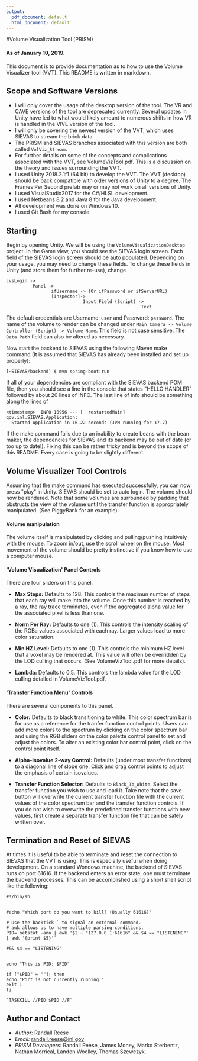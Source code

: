 ```yaml
---
output:
  pdf_document: default
  html_document: default
---
```

#Volume Visualization Tool (PRISM)

#### As of January 10, 2019.

This document is to provide documentation as to how to use the Volume Visualizer tool (VVT). This README is written in markdown. 

## Scope and Software Versions

* I will only cover the usage of the desktop version of the tool. The VR and CAVE versions of the tool are deprecated currently. Several updates in Unity have led to what would likely amount to numerous shifts in how VR is handled in the VIVE version of the tool.
* I will only be covering the newest version of the VVT, which uses SIEVAS to stream the brick data. 
* The PRISM and SIEVAS branches associated with this version are both called `VolViz_Stream.` 
* For further details on some of the concepts and complications associated with the VVT, see VolumeVizTool.pdf. This is a discussion on the theory and issues surrounding the VVT. 
* I used Unity 2018.2.1f1 (64 bit) to develop the VVT. The VVT (desktop) should be back compatible with older versions of Unity to a degree. The Frames Per Second prefab may or may not work on all versions of Unity.  
* I used VisualStudio2017 for the C#/HLSL development.
* I used Netbeans 8.2 and Java 8 for the Java development. 
* All development was done on Windows 10.
* I used Git Bash for my console. 



## Starting

Begin by opening Unity. We will be using the `VolumeVisualizationDesktop` project. In the Game view, you should see the SIEVAS login screen. Each field of the SIEVAS login screen should be auto populated. Depending on your usage, you may need to change these fields. To change these fields in Unity (and store them for further re-use), change
```
cvsLogin ->
          Panel ->
                 ifUsername -> (Or ifPassword or ifServerURL)
                 [Inspector]-> 
                             Input Field (Script) ->
                                                   Text

```

The default credentials are Username: `user` and Password: `password`. 
The name of the volume to render can be changed under `Main Camera -> Volume Controller (Script) -> Volume Name`. This field is not case sensitive. The `Data Path` field can also be altered as necessary.  

Now start the backend to SIEVAS using the following Maven make command (It is assumed that SIEVAS has already been installed and set up properly):
```
[~SIEVAS/backend] $ mvn spring-boot:run
```

If all of your dependencies are compliant with the SIEVAS backend POM file, then you should see a line in the console that states "HELLO HANDLER" followed by about 20 lines of INFO. The last line of info should be something along the lines of
```
<timestamp>  INFO 10956 --- [  restartedMain] gov.inl.SIEVAS.Application: 
  Started Application in 16.22 seconds (JVM running for 17.7)
```

If the make command fails due to an inability to create beans with the bean maker, the dependencies for SIEVAS and its backend may be out of date (or too up to date!). Fixing this can be rather tricky and is beyond the scope of this README. Every case is going to be slightly different. 

## Volume Visualizer Tool Controls


Assuming that the make command has executed successfully, you can now press "play" in Unity. SIEVAS should be set to auto login. The volume should now be rendered. Note that some volumes are surrounded by padding that obstructs the view of the volume until the transfer function is appropriately manipulated. (See PiggyBank for an example). 

#### Volume manipulation
The volume itself is manipulated by clicking and pulling/pushing intuitively with the mouse. To zoom in/out, use the scroll wheel on the mouse. Most movement of the volume should be pretty instinctive if you know how to use a computer mouse. 

#### 'Volume Visualization' Panel Controls

There are four sliders on this panel. 

* **Max Steps:** Defaults to 128. This controls the maximun number of steps that each ray will make into the volume. Once this number is reached by a ray, the ray trace terminates, even if the aggregated alpha value for the associated pixel is less than one.  

* **Norm Per Ray:** Defaults to one (1). This controls the intensity scaling of the RGBa values associated with each ray. Larger values lead to more color saturation.

* **Min HZ Level:** Defaults to one (1). This controls the minimum HZ level that a voxel may be rendered at. This value will often be overridden by the LOD culling that occurs. (See VolumeVizTool.pdf for more details).  

* **Lambda:** Defaults to 0.5. This controls the lambda value for the LOD culling detailed in VolumeVizTool.pdf. 


#### 'Transfer Function Menu' Controls
There are several components to this panel.

* **Color:** Defaults to black transitioning to white. This color spectrum bar is for use as a reference for the tranfer function control points. Users can add more colors to the spectrum by clicking on the color spectrum bar and using the RGB sliders on the color palette control panel to set and adjust the colors. To alter an existing color bar control point, click on the control point itself.

* **Alpha-Isovalue 2-way Control:** Defaults (under most transfer functions) to a diagonal line of slope one. Click and drag control points to adjust the emphasis of certain isovalues. 

* **Transfer Function Selector:** Defaults to `Black_To_White`. Select the transfer function you wish to use and load it. Take note that the save button will overwrite the current transfer function file with the current values of the color spectrum bar and the transfer function controls. If you do not wish to overwrite the predefined transfer functions with new values, first create a separate transfer function file that can be safely written over. 

## Termination and Reset of SIEVAS
At times it is useful to be able to terminate and reset the connection to SIEVAS that the VVT is using. This is especially useful when doing development. On a standard Wondows machine, the backend of SIEVAS runs on port 61616. If the backend enters an error state, one must terminate the backend processes. This can be accomplished using a short shell script like the following:
```
#!/bin/sh


#echo "Which port do you want to kill? (Usually 61616)"
  
# Use the backtick ` to signal an external command.
# awk allows us to have multiple parsing conditions.
PID=`netstat -ano | awk '$2 ~ "127.0.0.1:61616" && $4 == "LISTENING"' | awk '{print $5}'` 

#&& $4 == "LISTENING"


echo "This is PID: $PID"

if ["$PID" = ""]; then
echo "Port is not currently running."
exit 1
fi

`TASKKILL //PID $PID //F`
```


## Author and Contact
* *Author:* Randall Reese
* *Email:* randall.reese@inl.gov
* *PRISM Developers:* Randall Reese, James Money, Marko Sterbentz, Nathan Morrical, Landon Woolley, Thomas Szewczyk. 







